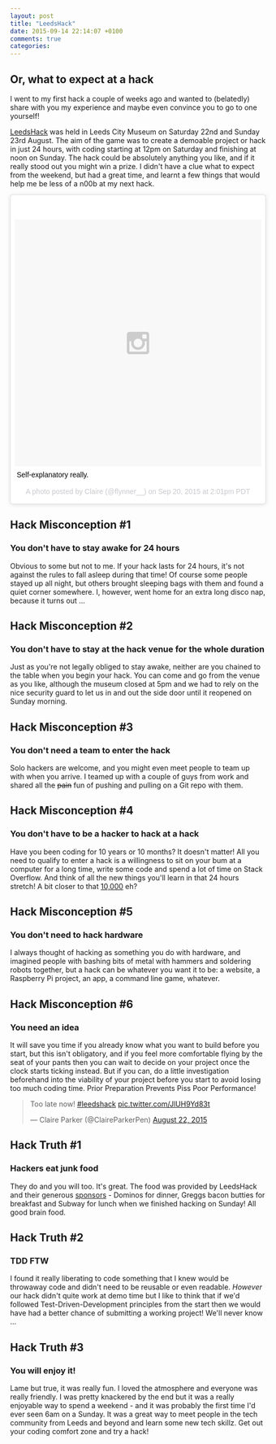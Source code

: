 ```yaml
---
layout: post
title: "LeedsHack"
date: 2015-09-14 22:14:07 +0100
comments: true
categories: 
---
```

## Or, what to expect at a hack

I went to my first hack a couple of weeks ago and wanted to (belatedly) share with you my experience and maybe even convince you to go to one yourself!

[LeedsHack](http://leedshack.org/) was held in Leeds City Museum on Saturday 22nd and Sunday 23rd August. The aim of the game was to create a demoable project or hack in just 24 hours, with coding starting at 12pm on Saturday and finishing at noon on Sunday. The hack could be absolutely anything you like, and if it really stood out you might win a prize. I didn't have a clue what to expect from the weekend, but had a great time, and learnt a few things that would help me be less of a n00b at my next hack.

<blockquote class="instagram-media" data-instgrm-captioned data-instgrm-version="4" style=" background:#FFF; border:0; border-radius:3px; box-shadow:0 0 1px 0 rgba(0,0,0,0.5),0 1px 10px 0 rgba(0,0,0,0.15); margin: 1px; max-width:658px; padding:0; width:99.375%; width:-webkit-calc(100% - 2px); width:calc(100% - 2px);"><div style="padding:8px;"> <div style=" background:#F8F8F8; line-height:0; margin-top:40px; padding:50.0% 0; text-align:center; width:100%;"> <div style=" background:url(data:image/png;base64,iVBORw0KGgoAAAANSUhEUgAAACwAAAAsCAMAAAApWqozAAAAGFBMVEUiIiI9PT0eHh4gIB4hIBkcHBwcHBwcHBydr+JQAAAACHRSTlMABA4YHyQsM5jtaMwAAADfSURBVDjL7ZVBEgMhCAQBAf//42xcNbpAqakcM0ftUmFAAIBE81IqBJdS3lS6zs3bIpB9WED3YYXFPmHRfT8sgyrCP1x8uEUxLMzNWElFOYCV6mHWWwMzdPEKHlhLw7NWJqkHc4uIZphavDzA2JPzUDsBZziNae2S6owH8xPmX8G7zzgKEOPUoYHvGz1TBCxMkd3kwNVbU0gKHkx+iZILf77IofhrY1nYFnB/lQPb79drWOyJVa/DAvg9B/rLB4cC+Nqgdz/TvBbBnr6GBReqn/nRmDgaQEej7WhonozjF+Y2I/fZou/qAAAAAElFTkSuQmCC); display:block; height:44px; margin:0 auto -44px; position:relative; top:-22px; width:44px;"></div></div> <p style=" margin:8px 0 0 0; padding:0 4px;"> <a href="https://instagram.com/p/73ePiPR1Mc/" style=" color:#000; font-family:Arial,sans-serif; font-size:14px; font-style:normal; font-weight:normal; line-height:17px; text-decoration:none; word-wrap:break-word;" target="_top">Self-explanatory really.</a></p> <p style=" color:#c9c8cd; font-family:Arial,sans-serif; font-size:14px; line-height:17px; margin-bottom:0; margin-top:8px; overflow:hidden; padding:8px 0 7px; text-align:center; text-overflow:ellipsis; white-space:nowrap;">A photo posted by Claire (@flynner__) on <time style=" font-family:Arial,sans-serif; font-size:14px; line-height:17px;" datetime="2015-09-20T21:01:46+00:00">Sep 20, 2015 at 2:01pm PDT</time></p></div></blockquote>
<script async defer src="//platform.instagram.com/en_US/embeds.js"></script>

## Hack Misconception #1 

### You don't have to stay awake for 24 hours

Obvious to some but not to me. If your hack lasts for 24 hours, it's not against the rules to fall asleep during that time! Of course some people stayed up all night, but others brought sleeping bags with them and found a quiet corner somewhere. I, however, went home for an extra long disco nap, because it turns out ...

## Hack Misconception #2

### You don't have to stay at the hack venue for the whole duration

Just as you're not legally obliged to stay awake, neither are you chained to the table when you begin your hack. You can come and go from the venue as you like, although the museum closed at 5pm and we had to rely on the nice security guard to let us in and out the side door until it reopened on Sunday morning.

## Hack Misconception #3 

### You don't need a team to enter the hack

Solo hackers are welcome, and you might even meet people to team up with when you arrive. I teamed up with a couple of guys from work and shared all the <del>pain</del> fun of pushing and pulling on a Git repo with them.

## Hack Misconception #4 

### You don't have to be a hacker to hack at a hack

Have you been coding for 10 years or 10 months? It doesn't matter! All you need to qualify to enter a hack is a willingness to sit on your bum at a computer for a long time, write some code and spend a lot of time on Stack Overflow. And think of all the new things you'll learn in that 24 hours stretch! A bit closer to that [10,000](http://www.wisdomgroup.com/blog/10000-hours-of-practice/) eh?

## Hack Misconception #5 

### You don't need to hack hardware

I always thought of hacking as something you do with hardware, and imagined people with bashing bits of metal with hammers and soldering robots together, but a hack can be whatever you want it to be: a website, a Raspberry Pi project, an app, a command line game, whatever.

## Hack Misconception #6 

### You need an idea

It will save you time if you already know what you want to build before you start, but this isn't obligatory, and if you feel more comfortable flying by the seat of your pants then you can wait to decide on your project once the clock starts ticking instead. But if you can, do a little investigation beforehand into the viability of your project before you start to avoid losing too much coding time. Prior Preparation Prevents Piss Poor Performance!

<blockquote class="twitter-tweet" lang="en"><p lang="en" dir="ltr">Too late now! <a href="https://twitter.com/hashtag/leedshack?src=hash">#leedshack</a> <a href="http://t.co/JlUH9Yd83t">pic.twitter.com/JlUH9Yd83t</a></p>&mdash; Claire Parker (@ClaireParkerPen) <a href="https://twitter.com/ClaireParkerPen/status/635092314323591168">August 22, 2015</a></blockquote>
<script async src="//platform.twitter.com/widgets.js" charset="utf-8"></script>

## Hack Truth #1 

### Hackers eat junk food

They do and you will too. It's great. The food was provided by LeedsHack and their generous [sponsors](http://leedshack.org/partners/) - Dominos for dinner, Greggs bacon butties for breakfast and Subway for lunch when we finished hacking on Sunday! All good brain food.

## Hack Truth #2 

### TDD FTW

I found it really liberating to code something that I knew would be throwaway code and didn't need to be reusable or even readable. _However_ our hack didn't quite work at demo time but I like to think that if we'd followed Test-Driven-Development principles from the start then we would have had a better chance of submitting a working project! We'll never know ...

## Hack Truth #3 

### You will enjoy it!

Lame but true, it was really fun. I loved the atmosphere and everyone was really friendly. I was pretty knackered by the end but it was a really enjoyable way to spend a weekend - and it was probably the first time I'd ever seen 6am on a Sunday. It was a great way to meet people in the tech community from Leeds and beyond and learn some new tech skillz. Get out your coding comfort zone and try a hack!
